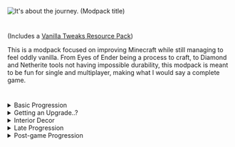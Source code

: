 ![It's about the journey. (Modpack title)](https://kckarnige.github.io/res/iatj-stuff/modpack_title_4k.png)

#

(Includes a [Vanilla Tweaks Resource Pack](https://vanillatweaks.net/share#3qXD7K))

This is a modpack focused on improving Minecraft while still managing to feel oddly vanilla.
From Eyes of Ender being a process to craft, to Diamond and Netherite tools not having impossible durability, this modpack is meant to be fun for single and multiplayer, making what I would say a complete game.

#
<details>
  <summary>Basic Progression</summary>
  
  Progressions works a little different from Vanilla.<br>
  
  Instead of just punching trees your first day, you need to punch rocks too.<br>
  You need to obtain flint from rocks scattered across the overworld to craft the first tier of tools, flint.<br>

  Afterwards, you may want to head to the mines, but instead of looking for just the surface stone, you'll need to dig deeper and dig up some copper and maybe grab some coal.<br>

  After you head back to the surface and start smelting, you may notice you're getting copper *nuggets*, these can be crafted into copper ingots, which brings us to our next big change: tool crafting.
</details>


<details>
  <summary>Getting an Upgrade..?</summary>
  
  Tool progression requires you to use your ingots to craft plates, so instead of using ingots to make that beautiful pickaxe, you'll need to craft 3 plates.<br>

  Every crafting recipe that would normally require ingots, now requires plates, and that includes Netherite upgrades.<br>

  So go on, get to mining bud, this is **Mine**craft after all!
</details>


<details>
  <summary>Interior Decor</summary>
  
  There's more than enough craftable furniture to make your house feel more comfortable, so don't be afraid to experiment!<br>
  
</details>


<details>
  <summary>Late Progression</summary>
  
  Normally you would probably be able to get to the dragon with iron or even stone tools, not here.<br>

  To craft Eyes of Ender, you'll need an "End Catalyst". This item is crafted with a Nether star, a phantom membrane, two echo shards, one blaze powder, and 4 Ender pearls.<br>
  
  Putting this item in a crafting table with 4 other pearls will get you 4 Eyes of Ender, but be careful, holding the catalyst for extended periods of time may cause sickness.<br>

</details>


<details>
  <summary>Post-game Progression</summary>
  
  After you defeat the dragon, you have the opertunity to summon her once again.<br>
  With every time you fight the dragon, the value of your rewards will increase.<br>
  
  Just make sure you don't have any ominious potions before the fight, it could get hectic.<br>

</details>
